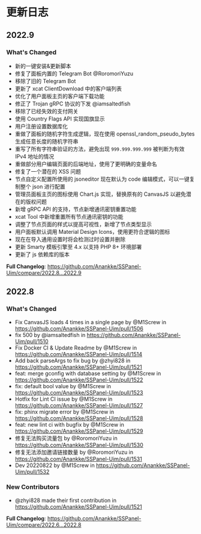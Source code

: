 # 更新日志

## 2022.9

### What's Changed
* 新的一键安装&更新脚本
* 修复了面板内置的 Telegram Bot @RoromoriYuzu
* 移除了旧的 Telegram Bot
* 更新了 xcat ClientDownload 中的客户端列表
* 优化了用户面板主页的客户端下载功能
* 修正了 Trojan gRPC 协议的下发 @iamsaltedfish
* 移除了已经失效的支付网关
* 使用 Country Flags API 实现国旗显示
* 用户注册设置数据库化
* 重做了面板的随机字符生成逻辑，现在使用 openssl_random_pseudo_bytes 生成任意长度的随机字符串
* 重写了所有字符串验证的方法，避免出现 `999.999.999.999` 被判断为有效 IPv4 地址的情况
* 重做部分用户编辑页面的后端地址，使用了更明确的变量命名
* 修复了一个潜在的 XSS 问题
* 节点自定义配置所使用的 jsoneditor 现在默认为 code 编辑模式，可以一键复制整个 json 进行配置
* 管理员面板主页的图标使用 Chart.js 实现，替换原有的 CanvasJS 以避免潜在的版权问题
* 新增 gRPC API 的支持，节点新增通讯密钥重置功能
* xcat Tool 中新增重置所有节点通讯密钥的功能
* 调整了节点页面的样式以提高可视性，新增了节点类型显示
* 用户面板默认调用 Material Design Icons，使用更符合逻辑的图标
* 现在在导入通用设置时将会检测过时设置并删除
* 更新 Smarty 模板引擎至 4.x 以支持 PHP 8+ 环境部署
* 更新了 js 依赖库的版本 

**Full Changelog**: https://github.com/Anankke/SSPanel-Uim/compare/2022.8...2022.9

## 2022.8

### What's Changed
* Fix CanvasJS loads 4 times in a single page by @M1Screw in https://github.com/Anankke/SSPanel-Uim/pull/1506
* fix 500 by @iamsaltedfish in https://github.com/Anankke/SSPanel-Uim/pull/1510
* Fix Docker CI & Update Readme by @M1Screw in https://github.com/Anankke/SSPanel-Uim/pull/1514
* Add back parseArgs to fix bug by @zhyi828 in https://github.com/Anankke/SSPanel-Uim/pull/1521
* feat: merge gconfig with database setting by @M1Screw in https://github.com/Anankke/SSPanel-Uim/pull/1522
* fix: default bool value by @M1Screw in https://github.com/Anankke/SSPanel-Uim/pull/1523
* Hotfix for Lint CI issue by @M1Screw in https://github.com/Anankke/SSPanel-Uim/pull/1527
* fix: phinx migrate error by @M1Screw in https://github.com/Anankke/SSPanel-Uim/pull/1528
* feat: new lint ci with bugfix by @M1Screw in https://github.com/Anankke/SSPanel-Uim/pull/1529
* 修复无法购买流量包 by @RoromoriYuzu in https://github.com/Anankke/SSPanel-Uim/pull/1530
* 修复无法添加邀请链接数量 by @RoromoriYuzu in https://github.com/Anankke/SSPanel-Uim/pull/1531
* Dev 20220822 by @M1Screw in https://github.com/Anankke/SSPanel-Uim/pull/1532

### New Contributors
* @zhyi828 made their first contribution in https://github.com/Anankke/SSPanel-Uim/pull/1521

**Full Changelog**: https://github.com/Anankke/SSPanel-Uim/compare/2022.6...2022.8

